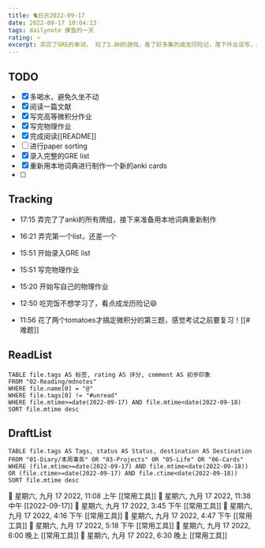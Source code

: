 ```yaml
---
title: 🐈日志2022-09-17
date: 2022-09-17 10:04:13
tags: dailynote 摸鱼的一天 
rating: ⭐️
excerpt: 弄完了GRE的单词， 玩了3.8H的游戏，看了好多集的成龙历险记，落下作业没写，想整理的论文遥遥无期QAQ，真不能拖延了哥们！
---
```

## TODO
- [x] 多喝水，避免久坐不动
- [x] 阅读一篇文献
- [x] 写完高等微积分作业
- [x] 写完物理作业
- [x] 完成阅读[[README]]
- [ ] 进行paper sorting
- [x] 录入完整的GRE list
- [x] 重新用本地词典进行制作一个新的anki cards
- [ ] 

## Tracking

- 17:15 弄完了了anki的所有牌组，接下来准备用本地词典重新制作

- 16:21 弄完第一个list，还差一个

- 15:51 开始录入GRE list

- 15:51 写完物理作业

- 15:20 开始写自己的物理作业

- 12:50 吃完饭不想学习了，看点成龙历险记:smile:

- 11:56 花了两个tomatoes才搞定微积分的第三题，感觉考试之前要复习！[[#难题]]

## ReadList 
<!--此处显示今日已阅读文献-->
```dataview
TABLE file.tags AS 标签, rating AS 评分, comment AS 初步印象
FROM "02-Reading/mdnotes"
WHERE file.name[0] = "@"
WHERE file.tags[0] != "#unread"
WHERE file.mtime>=date(2022-09-17) AND file.mtime<date(2022-09-18)
SORT file.mtime desc
```

## DraftList
<!--此处显示今日新增或修改的草稿或其它非文献笔记文件-->

```dataview
TABLE file.tags AS Tags, status AS Status, destination AS Destination
FROM "01-Diary/本周事务" OR "03-Projects" OR "05-Life" OR "06-Cards"
WHERE (file.mtime>=date(2022-09-17) AND file.mtime<date(2022-09-18)) OR (file.ctime>=date(2022-09-17) AND file.ctime<date(2022-09-18))
SORT file.mtime desc
```
🍅 星期六, 九月 17 2022, 11:08 上午 [[常用工具]]
🍅 星期六, 九月 17 2022, 11:38 中午 [[2022-09-17]]
🍅 星期六, 九月 17 2022, 3:45 下午 [[常用工具]]
🍅 星期六, 九月 17 2022, 4:16 下午 [[常用工具]]
🍅 星期六, 九月 17 2022, 4:47 下午 [[常用工具]]
🍅 星期六, 九月 17 2022, 5:18 下午 [[常用工具]]
🍅 星期六, 九月 17 2022, 6:00 晚上 [[常用工具]]
🍅 星期六, 九月 17 2022, 6:30 晚上 [[常用工具]]